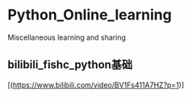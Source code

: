 # Python_Online_learning
Miscellaneous learning and sharing

## bilibili_fishc_python基础
[(https://www.bilibili.com/video/BV1Fs411A7HZ?p=1)]